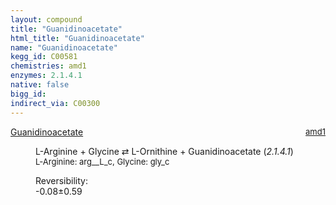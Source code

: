 ```yaml
---
layout: compound
title: "Guanidinoacetate"
html_title: "Guanidinoacetate"
name: "Guanidinoacetate"
kegg_id: C00581
chemistries: amd1
enzymes: 2.1.4.1
native: false
bigg_id: 
indirect_via: C00300
---
```

<dl><dt class='rs-product'><a href='/compounds/C00581' class='link-dark' data-bs-toggle='tooltip' data-bs-html='true' data-bs-title='KEGG: C00581'>Guanidinoacetate</a><span style='float: right; max-width: 40%'><a href='/chemistries/amd1' class='link-dark opacity-50' style='font-size: small; word-wrap: anywhere;'>amd1</a></span></dt><dd><p>L-Arginine + Glycine &#8644; L-Ornithine + Guanidinoacetate (<i>2.1.4.1</i>)<br /><span style='font-size: small;'><span data-bs-toggle='tooltip' data-bs-html='true' data-bs-title='KEGG: C00062'>L-Arginine</span>: arg__L_c, <span data-bs-toggle='tooltip' data-bs-html='true' data-bs-title='KEGG: C00037'>Glycine</span>: gly_c</span><br /><div class="reversibility_info">Reversibility: <div class="progress" style="flex-direction: row-reverse;"><div class="progress-bar bg-success" role="progressbar" style="width: 0.78%" aria-valuenow="-0.07757417904730639" aria-valuemin="0" aria-valuemax="10"></div><div class="progress-bar bg-warning" role="progressbar" style="width: 5.92%" aria-valuenow="-0.07757417904730639" aria-valuemin="0" aria-valuemax="10"></div></div><span>-0.08&plusmn;0.59</span><div class="progress"><div class="progress-bar bg-danger" role="progressbar" style="width: 0%" aria-valuenow="-0.07757417904730639" aria-valuemin="0" aria-valuemax="10"></div></div></div></p><dl></dl></dd></dl>